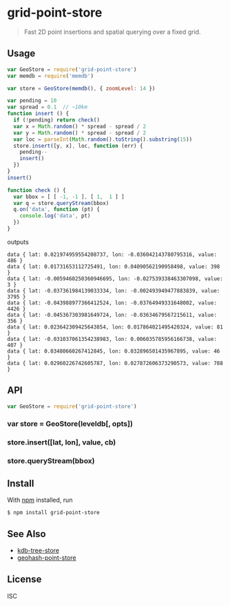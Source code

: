 # grid-point-store

> Fast 2D point insertions and spatial querying over a fixed grid.

## Usage

```js
var GeoStore = require('grid-point-store')
var memdb = require('memdb')

var store = GeoStore(memdb(), { zoomLevel: 14 })

var pending = 10
var spread = 0.1  // ~10km
function insert () {
  if (!pending) return check()
  var x = Math.random() * spread - spread / 2
  var y = Math.random() * spread - spread / 2
  var loc = parseInt(Math.random().toString().substring(15))
  store.insert([y, x], loc, function (err) {
    pending--
    insert()
  })
}
insert()

function check () {
  var bbox = [ [ -1, -1 ], [ 1,  1 ] ]
  var q = store.queryStream(bbox)
  q.on('data', function (pt) {
    console.log('data', pt)
  })
}
```

outputs

```
data { lat: 0.021974959554208737, lon: -0.036042143780795316, value: 486 }
data { lat: 0.01731653112725491, lon: 0.04090562190958498, value: 398 }
data { lat: -0.0059460250360946695, lon: -0.027539338463307098, value: 3 }
data { lat: -0.037361984139033334, lon: -0.002493949477883839, value: 3795 }
data { lat: -0.043988977366412524, lon: -0.03764949331648002, value: 4426 }
data { lat: -0.045367303981649724, lon: -0.03634679567215611, value: 356 }
data { lat: 0.023642309425643854, lon: 0.017864021495420324, value: 81 }
data { lat: -0.031037061354238983, lon: 0.006035785956166738, value: 407 }
data { lat: 0.03480660267412845, lon: 0.032896501435967895, value: 46 }
data { lat: 0.02960226742605787, lon: 0.027872606373290573, value: 788 }
```

## API

```js
var GeoStore = require('grid-point-store')
```

### var store = GeoStore(leveldb[, opts])

### store.insert([lat, lon], value, cb)

### store.queryStream(bbox)

## Install

With [npm](https://npmjs.org/) installed, run

```
$ npm install grid-point-store
```

## See Also

- [kdb-tree-store](https://github.com/peermaps/kdb-tree-store)
- [geohash-point-store](https://github.com/noffle/geohash-point-store)

## License

ISC
